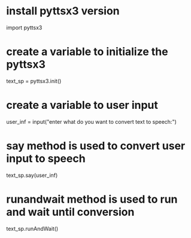 # install pyttsx3 version
import pyttsx3
# create a variable to initialize the pyttsx3
text_sp = pyttsx3.init()
# create a variable to user input
user_inf = input("enter what do you want to convert text to speech:")
# say method is used to convert user input to speech
text_sp.say(user_inf)
# runandwait method is used to run and wait until conversion
text_sp.runAndWait()

